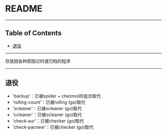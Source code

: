 # README

<!-- File: README.md -->
<!-- Author: YJ -->
<!-- Email: yj1516268@outlook.com -->
<!-- Created Time: 2022-11-03 23:31:12 -->

---

## Table of Contents

<!-- vim-markdown-toc GFM -->

* [退役](#退役)

<!-- vim-markdown-toc -->

---

<!-- Object info -->
存放因各种原因过时或归档的程序

---

## 退役

- 'backup'：已被spider + chezmoi的组合取代
- 'rolling-count'：已被rolling (go)取代
- 'scleaner'：已被scleaner (go)取代
- 'ccleaner'：已被scleaner (go)取代
- 'check-aur'：已被checker (go)取代
- 'check-pacnew'：已被checker (go)取代

